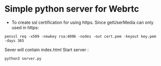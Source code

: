 # Simple python server for Webrtc
- To create ssl certification for using https. Since getUserMedia can only used in https:
```
penssl req -x509 -newkey rsa:4096 -nodes -out cert.pem -keyout key.pem -days 365
```

Sever will contain index.html
Start server :
```
python3 server.py
```